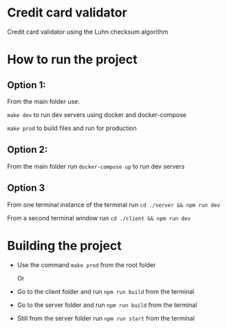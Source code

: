 # Credit card validator

Credit card validator using the Luhn checksum algorithm

# How to run the project

## Option 1:

From the main folder use:

`make dev`  to run dev servers using docker and docker-compose

`make prod`  to build files and run for production

## Option 2:

From the main folder run `docker-compose up` to run dev servers

## Option 3

From one terminal instance of the terminal run `cd ./server && npm run dev` 

From a second terminal window run `cd ./client && npm run dev`


# Building the project
- Use the command `make prod` from the root folder
  
  Or
  
- Go to the client folder and run `npm run build`  from the terminal
- Go to the server folder and run `npm run build` from the terminal
- Still from the server folder run `npm run start` from the terminal
